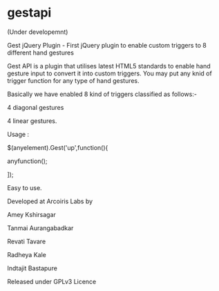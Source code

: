 gestapi
=======

(Under developemnt)


Gest jQuery Plugin - First jQuery plugin to enable custom triggers to 8 different hand gestures 

Gest API is a plugin that utilises latest HTML5 standards to enable hand gesture input to convert it into custom triggers. 
You may put any knid of trigger function for any type of hand gestures.

Basically we have enabled 8 kind of triggers classified as follows:-

4 diagonal gestures 

4 linear gestures.

Usage : 

$(anyelement).Gest('up',function(){

anyfunction();

]);

Easy to use.


Developed at Arcoiris Labs by

Amey Kshirsagar

Tanmai Aurangabadkar

Revati Tavare

Radheya Kale

Indtajit Bastapure

Released under GPLv3 Licence
